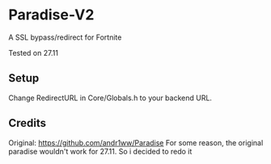 # Paradise-V2

A SSL bypass/redirect for Fortnite

Tested on 27.11

## Setup

Change RedirectURL in Core/Globals.h to your backend URL.

## Credits

Original: https://github.com/andr1ww/Paradise
For some reason, the original paradise wouldn't work for 27.11. So i decided to redo it
